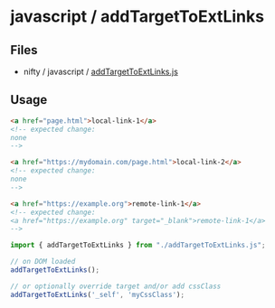 # javascript / addTargetToExtLinks

## Files

- nifty / javascript / [addTargetToExtLinks.js](../../javascript/addTargetToExtLinks.js)

## Usage

```html
<a href="page.html">local-link-1</a>
<!-- expected change:
none
-->

<a href="https://mydomain.com/page.html">local-link-2</a>
<!-- expected change:
none
-->

<a href="https://example.org">remote-link-1</a>
<!-- expected change:
<a href="https://example.org" target="_blank">remote-link-1</a>
-->
```

```javascript
import { addTargetToExtLinks } from "./addTargetToExtLinks.js";

// on DOM loaded
addTargetToExtLinks();

// or optionally override target and/or add cssClass
addTargetToExtLinks('_self', 'myCssClass');
```
